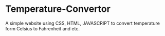# Temperature-Convertor
A simple website using CSS, HTML, JAVASCRIPT to convert temperature form Celsius to Fahrenheit and etc.

